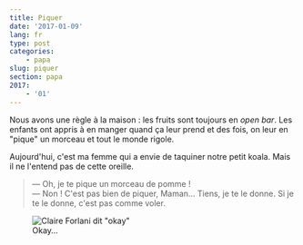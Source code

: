 ```yaml
---
title: Piquer
date: '2017-01-09'
lang: fr
type: post
categories:
    - papa
slug: piquer
section: papa
2017:
    - '01'
---
```


Nous avons une règle à la maison : les fruits sont toujours en <em lang="en">open bar</em>. Les enfants ont appris à en manger quand ça leur prend et des fois, on leur en "pique" un morceau et tout le monde rigole.

<!-- more -->

Aujourd'hui, c'est ma femme qui a envie de taquiner notre petit koala. Mais il ne l'entend pas de cette oreille.

> — Oh, je te pique un morceau de pomme !  
> — Non ! C'est pas bien de piquer, Maman… Tiens, je te le donne. Si je te le donne, c'est pas comme voler.

<figure>
  <img src="{{<fileFolder>}}okay.gif" alt="Claire Forlani dit &quot;okay&quot;"/>
  <figcaption>Okay…</figcaption>
</figure>